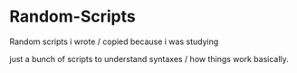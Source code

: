 # Random-Scripts
Random scripts i wrote / copied because i was studying

just a bunch of scripts to understand syntaxes / how things work basically.

